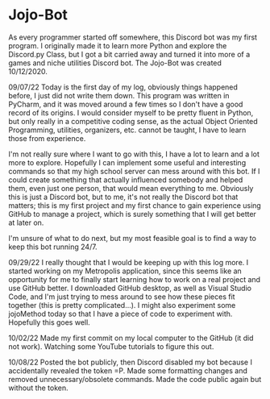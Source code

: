 # Jojo-Bot
As every programmer started off somewhere, this Discord bot was my first program. I originally made it to learn more Python and explore the Discord.py Class, but I got a bit carried away and turned it into more of a games and niche utilities Discord bot. The Jojo-Bot was created 10/12/2020.

09/07/22
Today is the first day of my log, obviously things happened before, I just did not write them down. This program was written in PyCharm, and it was moved around a few times so I don't have a good record of its origins. I would consider myself to be pretty fluent in Python, but only really in a competitive coding sense, as the actual Object Oriented Programming, utilities, organizers, etc. cannot be taught, I have to learn those from experience.

I'm not really sure where I want to go with this, I have a lot to learn and a lot more to explore. Hopefully I can implement some useful and interesting commands so that my high school server can mess around with this bot. If I could create something that actually influenced somebody and helped them, even just one person, that would mean everything to me. Obviously this is just a Discord bot, but to me, it's not really the Discord bot that matters; this is my first project and my first chance to gain experience using GitHub to manage a project, which is surely something that I will get better at later on.

I'm unsure of what to do next, but my most feasible goal is to find a way to keep this bot running 24/7.

09/29/22
I really thought that I would be keeping up with this log more. I started working on my Metropolis application, since this seems like an opportunity for me to finally start learning how to work on a real project and use GitHub better. I downloaded GitHub desktop, as well as Visual Studio Code, and I'm just trying to mess around to see how these pieces fit together (this is pretty complicated...). I might also experiment some jojoMethod today so that I have a piece of code to experiment with. Hopefully this goes well.

10/02/22 
Made my first commit on my local computer to the GitHub (it did not work). Watching some YouTube tutorials to figure this out.

10/08/22
Posted the bot publicly, then Discord disabled my bot because I accidentally revealed the token =P. Made some formatting changes and removed unnecessary/obsolete commands. Made the code public again but without the token.
